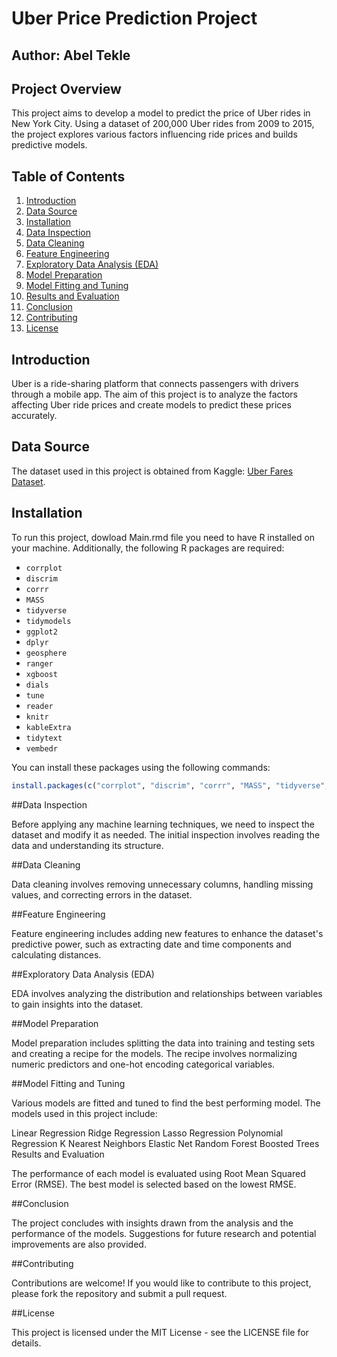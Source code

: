 # Uber Price Prediction Project

## Author: Abel Tekle

## Project Overview

This project aims to develop a model to predict the price of Uber rides in New York City. Using a dataset of 200,000 Uber rides from 2009 to 2015, the project explores various factors influencing ride prices and builds predictive models.

## Table of Contents
1. [Introduction](#introduction)
2. [Data Source](#data-source)
3. [Installation](#installation)
4. [Data Inspection](#data-inspection)
5. [Data Cleaning](#data-cleaning)
6. [Feature Engineering](#feature-engineering)
7. [Exploratory Data Analysis (EDA)](#exploratory-data-analysis-eda)
8. [Model Preparation](#model-preparation)
9. [Model Fitting and Tuning](#model-fitting-and-tuning)
10. [Results and Evaluation](#results-and-evaluation)
11. [Conclusion](#conclusion)
12. [Contributing](#contributing)
13. [License](#license)

## Introduction

Uber is a ride-sharing platform that connects passengers with drivers through a mobile app. The aim of this project is to analyze the factors affecting Uber ride prices and create models to predict these prices accurately.

## Data Source

The dataset used in this project is obtained from Kaggle: [Uber Fares Dataset](https://www.kaggle.com/datasets/yasserh/uber-fares-dataset/data).

## Installation

To run this project, dowload Main.rmd file  you need to have R installed on your machine. Additionally, the following R packages are required:

- `corrplot`
- `discrim`
- `corrr`
- `MASS`
- `tidyverse`
- `tidymodels`
- `ggplot2`
- `dplyr`
- `geosphere`
- `ranger`
- `xgboost`
- `dials`
- `tune`
- `reader`
- `knitr`
- `kableExtra`
- `tidytext`
- `vembedr`

You can install these packages using the following commands:

```r
install.packages(c("corrplot", "discrim", "corrr", "MASS", "tidyverse", "tidymodels", "ggplot2", "dplyr", "geosphere", "ranger", "xgboost", "dials", "tune", "reader", "knitr", "kableExtra", "tidytext", "vembedr"))
```


##Data Inspection

Before applying any machine learning techniques, we need to inspect the dataset and modify it as needed. The initial inspection involves reading the data and understanding its structure.

##Data Cleaning

Data cleaning involves removing unnecessary columns, handling missing values, and correcting errors in the dataset.

##Feature Engineering

Feature engineering includes adding new features to enhance the dataset's predictive power, such as extracting date and time components and calculating distances.

##Exploratory Data Analysis (EDA)

EDA involves analyzing the distribution and relationships between variables to gain insights into the dataset.

##Model Preparation

Model preparation includes splitting the data into training and testing sets and creating a recipe for the models. The recipe involves normalizing numeric predictors and one-hot encoding categorical variables.

##Model Fitting and Tuning

Various models are fitted and tuned to find the best performing model. The models used in this project include:

Linear Regression
Ridge Regression
Lasso Regression
Polynomial Regression
K Nearest Neighbors
Elastic Net
Random Forest
Boosted Trees
Results and Evaluation

The performance of each model is evaluated using Root Mean Squared Error (RMSE). The best model is selected based on the lowest RMSE.

##Conclusion

The project concludes with insights drawn from the analysis and the performance of the models. Suggestions for future research and potential improvements are also provided.

##Contributing

Contributions are welcome! If you would like to contribute to this project, please fork the repository and submit a pull request.

##License

This project is licensed under the MIT License - see the LICENSE file for details.
